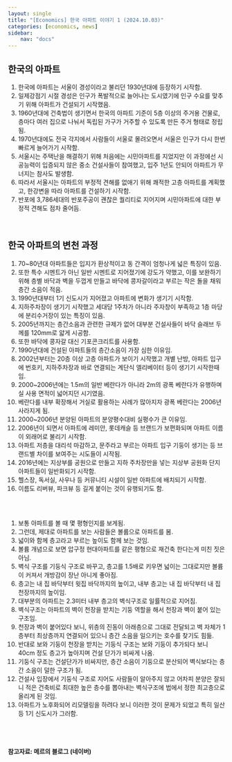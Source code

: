 ```yaml
---
layout: single
title: "[Economics] 한국 아파트 이야기 1 (2024.10.03)"
categories: [economics, news]
sidebar:
    nav: "docs"
---
```


## 한국의 아파트
1. 한국에 아파트는 서울이 경성이라고 불리던 1930년대에 등장하기 시작함.
1. 일제강점기 시절 경성은 인구가 폭발적으로 늘어나는 도시였기에 인구 수요를 맞추기 위해 아파트가 건설되기 시작했음.
1. 1960년대에 건축법이 생기면서 한국의 아파트 기준이 5층 이상의 주거용 건물로, 층마다 여러 집으로 나눠서 독립된 가구가 거주할 수 있도록 만든 주거 형태로 정립됨.
1. 1970년대에도 전국 각지에서 사람들이 서울로 몰려오면서 서울은 인구가 다시 한번 빠르게 늘어가기 시작함.
1. 서울시는 주택난을 해결하기 위해 처음에는 시민아파트를 지었지만 이 과정에선 시공능력이 입증되지 않은 중소 건설사들이 참여했고, 입주 1년도 안되어 아파트가 무너지는 참사도 발생함.
1. 따라서 서울시는 아파트의 부정적 견해를 없애기 위해 쾌적한 고층 아파트를 계획했고, 한강변을 따라 아파트를 건설하기 시작함.
1. 반포에 3,786세대의 반포주공이 괜찮은 퀄리티로 지어지며 시민아파트에 대한 부정적 견해도 점차 줄어듬.

<br/>

## 한국 아파트의 변천 과정
1. 70~80년대 아파트들은 입지가 환상적이고 동 간격이 엄청나게 넓은 특징이 있음.
1. 또한 특수 시멘트가 아닌 일반 시멘트로 지어졌기에 강도가 약했고, 이를 보완하기 위해 층별 바닥과 벽을 두껍게 만들고 바닥에 콩자갈이라고 부르는 작은 돌을 채워 층간 소음이 적음. 
1. 1990년대부터 1기 신도시가 지어졌고 아파트에 변화가 생기기 시작함.
1. 지하주차장이 생기기 시작했고 세대당 1주차가 아니라 주자창이 부족하고 1층 마당에 분리수거장이 있는 특징이 있음.
1. 2005년까지는 층간소음과 관련한 규제가 없어 대부분 건설사들이 바닥 슬래브 두께를 120mm로 얇게 시공함.
1. 또한 바닥에 콩자갈 대신 기포콘크리트를 사용함.
1. 1990년대에 건설된 아파트들의 층간소음이 가장 심한 이유임.
1. 2002년부터는 20층 이상 고층 아파트가 보이기 시작했고 개별 난방, 아파트 입구에 번호키, 지하주차장과 바로 연결되는 계단식 엘리베이터 등이 생기기 시작한때임.
1. 2000~2006년에는 1.5m의 일반 베란다가 아니라 2m의 광폭 베란다가 유행하며 실 사용 면적이 넓어지던 시기였음.
1. 베란다를 내부 확장해서 거실로 활용하는 사례가 많아지자 광폭 베란다는 2006년 사라지게 됨.
1. 2000~2006년 분양된 아파트의 분양평수대비 실평수가 큰 이유임.
1. 2006년이 되면서 아파트에 레미안, 롯데캐슬 등 브랜드가 보편화되며 아파트 이름이 외래어로 불리기 시작함.
1. 아파트 저층을 대리석 마감하고, 문주라고 부르는 아파트 입구 기둥이 생기는 등 브랜드별 차이를 보여주는 시도들이 시작됨.
1. 2016년에는 지상부를 공원으로 만들고 지하 주차장만을 넣는 지상부 공원화 단지 아파트들이 일반화되기 시작함.
1. 헬스장, 독서실, 사우나 등 커뮤니티 시설이 일반 아파트에 배치되기 시작함.
1. 이름도 리버뷰, 파크뷰 등 길게 붙이는 것이 유행되기도 함.

<br/>

## 
1. 보통 아파트를 볼 때 몇 평형인지를 보게됨.
1. 그런데, 제대로 아파트를 보는 사람들은 볼륨으로 아파트를 봄.
1. 넓이와 함께 층고라고 부르는 높이도 함께 보는 것임.
1. 볼륨 개념으로 보면 압구정 현대아파트를 같은 평형으로 재건축 한다는게 미친 짓은 아님.
1. 벽식 구조를 기둥식 구조로 바꾸고, 층고를 1.5배로 키우면 넓이는 그대로지만 볼륨이 커져서 개방감이 장난 아니게 좋아짐.
1. 층고는 내 집 바닥부터 윗집 바닥까지의 높이고, 내부 층고는 내 집 바닥부터 내 집 천장까지의 높이임.
1. 대부분의 아파트는 2.3미터 내부 층고의 벽식구조로 일률적으로 지어짐.
1. 벽식구조는 아파트의 벽이 천장을 받치는 기둥 역할을 해서 천장과 벽이 붙어 있는 구조임.
1. 천장과 벽이 붙어있다 보니, 위층의 진동이 아래층으로 그대로 전달되고 벽 자체가 1층부터 최상층까지 연결되어 있으니 층간 소음을 일으키는 호수를 찾기도 힘듦.
1. 반대로 보와 기둥이 천장을 받치는 기둥식 구조는 보와 기둥이 추가되다 보니 40cm 정도 층고가 높아지며 건설 단가가 비싸게 나옴.
1. 기둥식 구조는 건설단가가 비싸지만, 층간 소음이 기둥으로 분산되어 벽식보다는 층간 소음이 덜한 구조가 됨.
1. 건설사 입장에서 기둥식 구조로 지어도 사람들이 알아주지 않고 어차피 분양은 잘되니 적은 건축비로 최대한 높은 층수를 뽑아내는 벽식구조에 법에서 정한 최고층으로 올리게 된 것임.
1. 아파트가 노후화되어 리모델링을 하려다 보니 이러한 것이 문제가 되었고 특히 일산 등 1기 신도시가 그러함. 



<br/>
<br/>

#### 참고자료: 메르의 블로그 (네이버) 